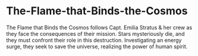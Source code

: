 # The-Flame-that-Binds-the-Cosmos
The Flame that Binds the Cosmos follows Capt. Emilia Stratus &amp; her crew as they face the consequences of their mission. Stars mysteriously die, and they must confront their role in this destruction. Investigating an energy surge, they seek to save the universe, realizing the power of human spirit.
